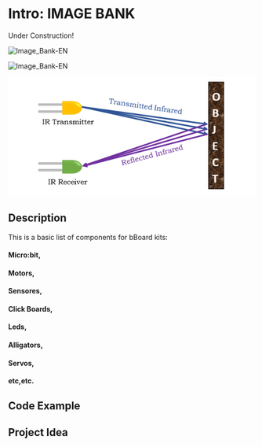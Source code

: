 # Intro:  IMAGE BANK

<!-- Write here -->

Under Construction!


![Image_Bank-EN](https://github.com/Brilliant-Labs/bboard-tutorials-cards/blob/master/1_Intro/Intro1/Image_Bank-EN.png?raw=true "Image_Bank-EN")

![Image_Bank-EN](https://github.com/Brilliant-Labs/bboard-tutorials-v3/blob/master/bboard-tutorials-cards/1_Intro/Intro1/Image_Bank-EN.png?raw=true "Image_Bank-EN")

![Magic](https://github.com/Brilliant-Labs/bboard-tutorials-v3/blob/master/ir-distance/IRpic.png?raw=true "A magician's assistant")


## Description

<!-- Write here -->
This is a basic list of components for bBoard kits:

#### Micro:bit,
#### Motors,
#### Sensores,
#### Click Boards,
#### Leds,
#### Alligators,
#### Servos,
#### etc,etc.

## Code Example

<!-- Write here -->

## Project Idea

<!-- Write here -->
